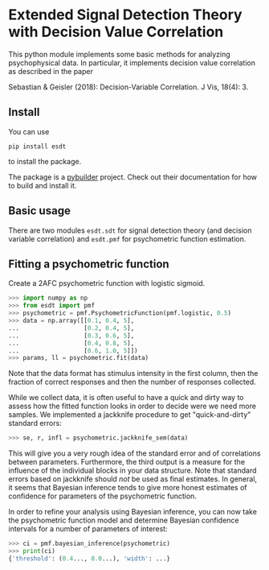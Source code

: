 # Extended Signal Detection Theory with Decision Value Correlation

This python module implements some basic methods for analyzing
psychophysical data. In particular, it implements decision value
correlation as described in the paper

Sebastian & Geisler (2018): Decision-Variable Correlation. J Vis, 18(4):
3.

## Install

You can use
```
pip install esdt
```
to install the package.

The package is a [pybuilder](http://pybuilder.github.io/) project. Check
out their documentation for how to build and install it.

## Basic usage

There are two modules `esdt.sdt` for signal detection theory (and decision
variable correlation) and `esdt.pmf` for psychometric function estimation.

## Fitting a psychometric function

Create a 2AFC psychometric function with logistic sigmoid.

```python
>>> import numpy as np
>>> from esdt import pmf
>>> psychometric = pmf.PsychometricFunction(pmf.logistic, 0.5)
>>> data = np.array([[0.1, 0.4, 5],
...                  [0.2, 0.4, 5],
...                  [0.3, 0.6, 5],
...                  [0.4, 0.8, 5],
...                  [0.6, 1.0, 5]])
>>> params, ll = psychometric.fit(data)

```

Note that the data format has stimulus intensity in the first column, then
the fraction of correct responses and then the number of responses
collected.

While we collect data, it is often useful to have a quick and dirty way to
assess how the fitted function looks in order to decide were we need more
samples. We implemented a jackknife procedure to get "quick-and-dirty"
standard errors:

```python
>>> se, r, infl = psychometric.jackknife_sem(data)

```

This will give you a very rough idea of the standard error and of
correlations between parameters. Furthermore, the third output is
a measure for the influence of the individual blocks in your data
structure. Note that standard errors based on jackknife should *not* be
used as final estimates. In general, it seems that Bayesian inference
tends to give more honest estimates of confidence for parameters of the
psychometric function.

In order to refine your analysis using Bayesian inference, you can now
take the psychometric function model and determine Bayesian confidence
intervals for a number of parameters of interest:

```python
>>> ci = pmf.bayesian_inference(psychometric)
>>> print(ci)
{'threshold': (0.4..., 0.0...), 'width': ...}

```
